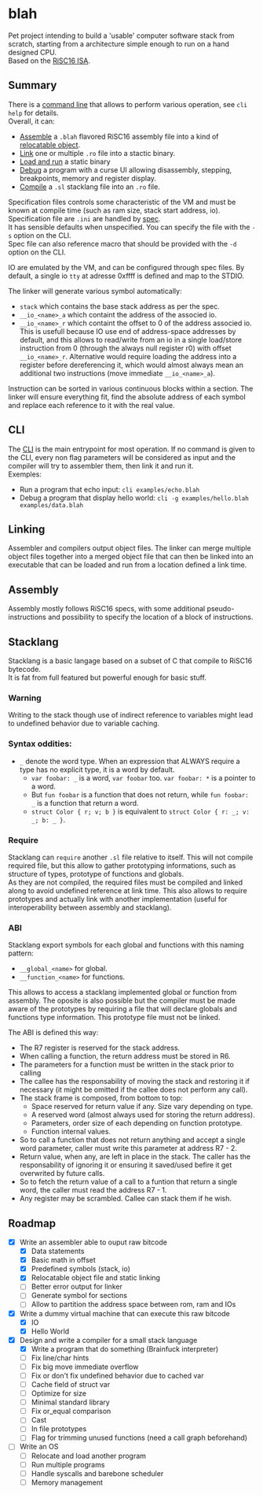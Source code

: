# blah

Pet project intending to build a 'usable' computer software stack from scratch, starting from a architecture simple enough to run on a hand designed CPU.  
Based on the [RiSC16 ISA](https://user.eng.umd.edu/~blj/RiSC/RiSC-isa.pdf).  

## Summary

There is a [command line](./src/cli.cr) that allows to perform various operation, see `cli help` for details.  
Overall, it can:
- [Assemble](./src/assembler/assembler.cr) a `.blah` flavored RiSC16 assembly file into a kind of [relocatable object](./src/assembler/object.cr).
- [Link](./src/assembler/linker.cr) one or multiple `.ro` file into a stactic binary.
- [Load and run](./vm/vm.cr) a static binary
- [Debug](./src/debugger/debugger.cr) a program with a curse UI allowing disassembly, stepping, breakpoints, memory and register display.
- [Compile](./src/stacklang/compiler/compiler.cr) a `.sl` stacklang file into an `.ro` file.

Specification files controls some characteristic of the VM and must be known at compile time (such as ram size, stack start address, io).  
Specification file are `.ini`  are handled by [spec](./src/spec.cr).  
It has sensible defaults when unspecified. You can specify the file with the `-s` option on the CLI.  
Spec file can also reference macro that should be provided with the `-d` option on the CLI.  

IO are emulated by the VM, and can be configured through spec files. By default, a single io `tty` at adresse 0xffff is defined and map to the STDIO.  

The linker will generate various symbol automatically:
- `stack` which contains the base stack address as per the spec.
- `__io_<name>_a` which containt the address of the associed io.
- `__io_<name>_r` which containt the offset to 0 of the address associed io. 
This is usefull because IO use end of address-space addresses by default, 
and this allows to read/write from an io in a single load/store instruction from 0 (through the always null register r0) with offset `__io_<name>_r`. 
Alternative would require loading the address into a register before dereferencing it, 
which would almost always mean an additional two instructions (move immediate `__io_<name>_a`).  

Instruction can be sorted in various continuous blocks within a section. 
The linker will ensure everything fit, find the absolute address of each symbol and replace each reference to it with the real value.  

## CLI

The [CLI](./src/cli.cr) is the main entrypoint for most operation.
If no command is given to the CLI, every non flag parameters will be considered as input and the compiler will try to assembler them, then link it and run it.  
Exemples:  
- Run a program that echo input: `cli examples/echo.blah` 
- Debug a program that display hello world: `cli -g examples/hello.blah examples/data.blah` 

## Linking

Assembler and compilers output object files. The linker can merge multiple object files together into a merged object file that can then be linked into an executable that can be loaded and run from a location defined a link time.

## Assembly

Assembly mostly follows RiSC16 specs, with some additional pseudo-instructions and possibility to specify the location of a block of instructions.

## Stacklang

Stacklang is a basic langage based on a subset of C that compile to RiSC16 bytecode.  
It is fat from full featured but powerful enough for basic stuff.

### Warning

Writing to the stack though use of indirect reference to variables might lead to undefined behavior due to variable caching.


### Syntax oddities:

- `_` denote the word type. When an expression that ALWAYS require a type has no explicit type, it is a word by default.
  - `var foobar: _` is a word, `var foobar` too. `var foobar: *` is a pointer to a word.
  - But `fun foobar` is a function that does not return, while `fun foobar: _` is a function that return a word.
  - `struct Color { r; v; b }` is equivalent to `struct Color { r: _; v: _; b: _ }`.

### Require

Stacklang can `require` another `.sl` file relative to itself. This will not compile required file, but this allow to gather prototyping informations,
such as structure of types, prototype of functions and globals.  
As they are not compiled, the required files must be compiled and linked along to avoid undefined reference at link time.
This also allows to require prototypes and actually link with another implementation (useful for interoperability between assembly and stacklang).

### ABI

Stacklang export symbols for each global and functions with this naming pattern:
- `__global_<name>` for global.
- `__function_<name>` for functions.
  
This allows to access a stacklang implemented global or function from assembly.
The oposite is also possible but the compiler must be made aware of the prototypes by requiring a file that will declare globals and functions type information. 
This prototype file must not be linked.
  
The ABI is defined this way:
- The R7 register is reserved for the stack address.
- When calling a function, the return address must be stored in R6.
- The parameters for a function must be written in the stack prior to calling
- The callee has the responsability of moving the stack and restoring it if necessary (it might be omitted if the callee does not perform any call).
- The stack frame is composed, from bottom to top:
  - Space reserved for return value if any. Size vary depending on type.
  - A reserved word (almost always used for storing the return address). 
  - Parameters, order size of each depending on function prototype.
  - Function internal values.
- So to call a function that does not return anything and accept a single word parameter, caller must write this parameter at address R7 - 2.
- Return value, when any, are left in place in the stack. The caller has the responsability of ignoring it or ensuring it saved/used befire it get overwrited
by future calls.
- So to fetch the return value of a call to a funtion that return a single word, the caller must read the address R7 - 1. 
- Any register may be scrambled. Callee can stack them if he wish.

## Roadmap
- [x] Write an assembler able to ouput raw bitcode
  - [x] Data statements
  - [x] Basic math in offset
  - [x] Predefined symbols (stack, io)
  - [x] Relocatable object file and static linking
  - [ ] Better error output for linker
  - [ ] Generate symbol for sections
  - [ ] Allow to partition the address space between rom, ram and IOs 
- [x] Write a dummy virtual machine that can execute this raw bitcode
  - [x] IO
  - [x] Hello World
- [x] Design and write a compiler for a small stack language
  - [x] Write a program that do something (Brainfuck interpreter)
  - [ ] Fix line/char hints
  - [ ] Fix big move immediate overflow
  - [ ] Fix or don't fix undefined behavior due to cached var
  - [ ] Cache field of struct var
  - [ ] Optimize for size
  - [ ] Minimal standard library
  - [ ] Fix or_equal comparison
  - [ ] Cast
  - [ ] In file prototypes
  - [ ] Flag for trimming unused functions (need a call graph beforehand)
- [ ] Write an OS
  - [ ] Relocate and load another program
  - [ ] Run multiple programs
  - [ ] Handle syscalls and barebone scheduler 
  - [ ] Memory management
